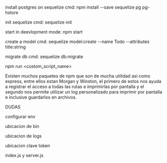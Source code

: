 install postgres on sequelize cmd:  npm install --save sequelize pg pg-hstore

init sequelize cmd: sequelize init

start in deevlopment mode: npm start

create a model cmd: sequelize model:create --name Todo --attributes title:string

migrate db cmd: sequelize db:migrate

npm run <custom_script_name>

Existen muchos paquetes de npm que son de mucha utilidad asi como express, entre ellos estan Morgan y Winston, el primero de estos nos ayuda a registrar el acceso a todas las rutas e imprimirlas por pantalla y el segundo nos permite utilizar un log personalizado para imprimir por pantalla e inclusive guardarlos en archivos.

DUDAS

configurar env

ubicacion de bin

ubicacion de logs

ubicacion clave token

index.js y server.js

